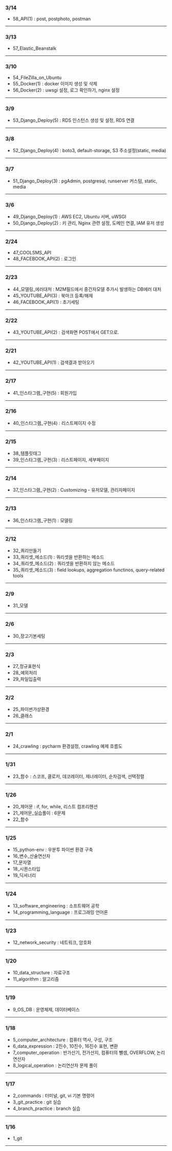 ### 3/14
- 58_API(1) : post, postphoto, postman

---

### 3/13
- 57_Elastic_Beanstalk

---

### 3/10
- 54_FileZilla_on_Ubuntu
- 55_Docker(1) : docker 이미지 생성 및 삭제
- 56_Docker(2) : uwsgi 설정, 로그 확인하기, nginx 설정

---

### 3/9
- 53_Django_Deploy(5) : RDS 인스턴스 생성 및 설정, RDS 연결

---

### 3/8
- 52_Django_Deploy(4) : boto3, default-storage, S3 주소설정(static, media)

---

### 3/7
- 51_Django_Deploy(3) : pgAdmin, postgresql, runserver 커스텀, static, media

---

### 3/6
- 49_Django_Deploy(1) : AWS EC2, Ubuntu 서버, uWSGI
- 50_Django_Deploy(2) : 키 관리, Nginx 관련 설정, 도메인 연결, IAM 유저 생성

---

### 2/24
- 47_COOLSMS_API
- 48_FACEBOOK_API(2) : 로그인

---

### 2/23
- 44_모델링_에러대처 : M2M필드에서 중간자모델 추가시 발생하는 DB에러 대처
- 45_YOUTUBE_API(3) : 북마크 등록/해제
- 46_FACEBOOK_API(1) : 초기세팅

---

### 2/22
- 43_YOUTUBE_API(2) : 검색화면 POST에서 GET으로.

---

### 2/21
- 42_YOUTUBE_API(1) : 검색결과 받아오기

---

### 2/17
- 41_인스타그램_구현(5) : 회원가입

---

### 2/16
- 40_인스타그램_구현(4) : 리스트페이지 수정

---

### 2/15
- 38_템플릿태그
- 39_인스타그램_구현(3) : 리스트페이지, 세부페이지

---

### 2/14
- 37_인스타그램_구현(2) : Customizing - 유저모델, 관리자페이지

---

### 2/13
- 36_인스타그램_구현(1) : 모델링 

---

### 2/12
- 32_쿼리만들기
- 33_쿼리셋_메소드(1) : 쿼리셋을 반환하는 메소드
- 34_쿼리셋_메소드(2) : 쿼리셋을 반환하지 않는 메소드
- 35_쿼리셋_메소드(3) : field lookups, aggregation functinos, query-related tools

---

### 2/9
- 31_모델

---

### 2/6
- 30_장고기본세팅

---

### 2/3

- 27_정규표현식 
- 28_예외처리
- 29_파일입출력

---

### 2/2 

- 25_파이썬가상환경
- 26_클래스

---

### 2/1

- 24_crawling : pycharm 환경설정, crawling 예제 흐름도

---

### 1/31

- 23_함수 : 스코프, 클로저, 데코레이터, 제너레이터, 순차검색, 선택정렬

---

### 1/26

- 20_제어문 : if, for, while, 리스트 컴프리헨션
- 21_제어문_실습풀이 : 6문제
- 22_함수

---

### 1/25
- 15_python-env : 우분투 파이썬 환경 구축
- 16_변수_산술연산자
- 17_문자열
- 18_시퀀스타입
- 19_딕셔너리

---

### 1/24
- 13_software_engineering : 소프트웨어 공학  
- 14_programming_language : 프로그래밍 언어론

---

### 1/23
- 12_network_security : 네트워크, 암호화   

---

### 1/20  
- 10_data_structure : 자료구조  
- 11_algorithm : 알고리즘  

---

### 1/19  
- 9_OS_DB : 운영체제, 데이터베이스 

---

### 1/18
- 5_computer_architecture : 컴퓨터 역사, 구성, 구조
- 6_data_expression : 2진수, 10진수, 16진수 표현, 변환
- 7_computer_operation : 반가산기, 전가산지, 컴퓨터의 뺄셈, OVERFLOW, 논리연산자  
- 8_logical_operation : 논리연산자 문제 풀이  

---

### 1/17
- 2_commands : 터미널, git, vi 기본 명령어  
- 3_git_practice : git 실습
- 4_branch_practice : branch 실습

---

### 1/16
- 1_git

---
















